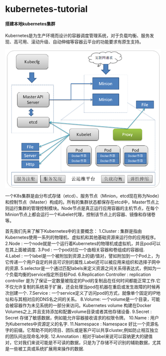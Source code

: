# kubernetes-tutorial 

#### 搭建本地kubernetes集群
Kubernetes是为生产环境而设计的容器调度管理系统，对于负载均衡、服务发现、高可用、滚动升级、自动伸缩等容器云平台的功能要求有原生支持。
<p align="center">
<img width="700" align="center" src="src/images/1.jpg" />
</p>

一个K8s集群是由分布式存储（etcd）、服务节点（Minion，etcd现在称为Node）和控制节点（Master）构成的。所有的集群状态都保存在etcd中，Master节点上则运行集群的管理控制模块。Node节点是真正运行应用容器的主机节点，在每个Minion节点上都会运行一个Kubelet代理，控制该节点上的容器、镜像和存储卷等。

首先我们先来了解下Kubernetes中的主要概念：
1.Cluster : 集群是指由Kubernetes使用一系列的物理机、虚拟机和其他基础资源来运行你的应用程序。
2.Node : 一个node就是一个运行着Kubernetes的物理机或虚拟机，并且pod可以在其上面被调度.
3.Pod : 一个pod对应一个由相关容器和卷组成的容器组.
4.Label : 一个label是一个被附加到资源上的键/值对，譬如附加到一个Pod上，为它传递一个用户自定的并且可识别的属性.Label还可以被应用来组织和选择子网中的资源.
5.selector是一个通过匹配labels来定义资源之间关系得表达式，例如为一个负载均衡的service指定所目标Pod.
6.Replication Controller : replication controller 是为了保证一定数量被指定的Pod的复制品在任何时间都能正常工作.它不仅允许复制的系统易于扩展，还会处理当pod在机器在重启或发生故障的时候再次创建一个.
7.Service : 一个service定义了访问pod的方式，就像单个固定的IP地址和与其相对应的DNS名之间的关系。
8.Volume: 一个volume是一个目录，可能会被容器作为未见系统的一部分来访问。Kubernetes volume 构建在Docker Volumes之上,并且支持添加和配置volume目录或者其他存储设备.
9.Secret : Secret 存储了敏感数据，例如能允许容器接收请求的权限令牌。
10.Name : 用户为Kubernetes中资源定义的名字.
11.Namespace : Namespace 好比一个资源名字的前缀。它帮助不同的项目、团队或是客户可以共享cluster,例如防止相互独立的团队间出现命名冲突.
12.Annotation : 相对于label来说可以容纳更大的键值对，它对我们来说可能是不可读的数据，只是为了存储不可识别的辅助数据，尤其是一些被工具或系统扩展用来操作的数据.
